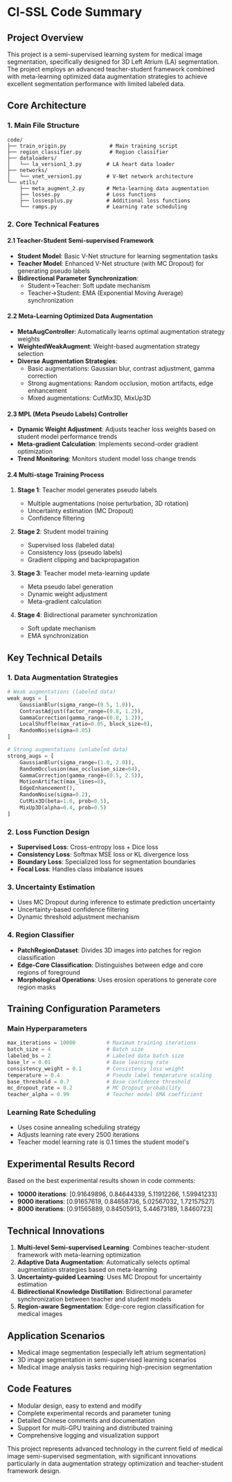 # Cl-SSL Code Summary

## Project Overview
This project is a semi-supervised learning system for medical image segmentation, specifically designed for 3D Left Atrium (LA) segmentation. The project employs an advanced teacher-student framework combined with meta-learning optimized data augmentation strategies to achieve excellent segmentation performance with limited labeled data.

## Core Architecture

### 1. Main File Structure
```
code/
├── train_origin.py              # Main training script
├── region_classifier.py         # Region classifier
├── dataloaders/
│   └── la_version1_3.py        # LA heart data loader
├── networks/
│   └── vnet_version1.py        # V-Net network architecture
└── utils/
    ├── meta_augment_2.py       # Meta-learning data augmentation
    ├── losses.py               # Loss functions
    ├── lossesplus.py           # Additional loss functions
    └── ramps.py                # Learning rate scheduling
```

### 2. Core Technical Features

#### 2.1 Teacher-Student Semi-supervised Framework
- **Student Model**: Basic V-Net structure for learning segmentation tasks
- **Teacher Model**: Enhanced V-Net structure (with MC Dropout) for generating pseudo labels
- **Bidirectional Parameter Synchronization**: 
  - Student→Teacher: Soft update mechanism
  - Teacher→Student: EMA (Exponential Moving Average) synchronization

#### 2.2 Meta-Learning Optimized Data Augmentation
- **MetaAugController**: Automatically learns optimal augmentation strategy weights
- **WeightedWeakAugment**: Weight-based augmentation strategy selection
- **Diverse Augmentation Strategies**:
  - Basic augmentations: Gaussian blur, contrast adjustment, gamma correction
  - Strong augmentations: Random occlusion, motion artifacts, edge enhancement
  - Mixed augmentations: CutMix3D, MixUp3D

#### 2.3 MPL (Meta Pseudo Labels) Controller
- **Dynamic Weight Adjustment**: Adjusts teacher loss weights based on student model performance trends
- **Meta-gradient Calculation**: Implements second-order gradient optimization
- **Trend Monitoring**: Monitors student model loss change trends

#### 2.4 Multi-stage Training Process
1. **Stage 1**: Teacher model generates pseudo labels
   - Multiple augmentations (noise perturbation, 3D rotation)
   - Uncertainty estimation (MC Dropout)
   - Confidence filtering

2. **Stage 2**: Student model training
   - Supervised loss (labeled data)
   - Consistency loss (pseudo labels)
   - Gradient clipping and backpropagation

3. **Stage 3**: Teacher model meta-learning update
   - Meta pseudo label generation
   - Dynamic weight adjustment
   - Meta-gradient calculation

4. **Stage 4**: Bidirectional parameter synchronization
   - Soft update mechanism
   - EMA synchronization

## Key Technical Details

### 1. Data Augmentation Strategies
```python
# Weak augmentations (labeled data)
weak_augs = [
    GaussianBlur(sigma_range=(0.5, 1.0)),
    ContrastAdjust(factor_range=(0.8, 1.2)),
    GammaCorrection(gamma_range=(0.8, 1.2)),
    LocalShuffle(max_ratio=0.05, block_size=8),
    RandomNoise(sigma=0.05)
]

# Strong augmentations (unlabeled data)
strong_augs = [
    GaussianBlur(sigma_range=(1.0, 2.0)),
    RandomOcclusion(max_occlusion_size=64),
    GammaCorrection(gamma_range=(0.5, 2.5)),
    MotionArtifact(max_lines=8),
    EdgeEnhancement(),
    RandomNoise(sigma=0.2),
    CutMix3D(beta=1.0, prob=0.5),
    MixUp3D(alpha=0.4, prob=0.5)
]
```

### 2. Loss Function Design
- **Supervised Loss**: Cross-entropy loss + Dice loss
- **Consistency Loss**: Softmax MSE loss or KL divergence loss
- **Boundary Loss**: Specialized loss for segmentation boundaries
- **Focal Loss**: Handles class imbalance issues

### 3. Uncertainty Estimation
- Uses MC Dropout during inference to estimate prediction uncertainty
- Uncertainty-based confidence filtering
- Dynamic threshold adjustment mechanism

### 4. Region Classifier
- **PatchRegionDataset**: Divides 3D images into patches for region classification
- **Edge-Core Classification**: Distinguishes between edge and core regions of foreground
- **Morphological Operations**: Uses erosion operations to generate core region masks

## Training Configuration Parameters

### Main Hyperparameters
```python
max_iterations = 10000          # Maximum training iterations
batch_size = 4                  # Batch size
labeled_bs = 2                  # Labeled data batch size
base_lr = 0.01                  # Base learning rate
consistency_weight = 0.1        # Consistency loss weight
temperature = 0.4               # Pseudo label temperature scaling
base_threshold = 0.7            # Base confidence threshold
mc_dropout_rate = 0.2           # MC Dropout probability
teacher_alpha = 0.99            # Teacher model EMA coefficient
```

### Learning Rate Scheduling
- Uses cosine annealing scheduling strategy
- Adjusts learning rate every 2500 iterations
- Teacher model learning rate is 0.1 times the student model's

## Experimental Results Record

Based on the best experimental results shown in code comments:
- **10000 iterations**: [0.91649896, 0.84644339, 5.11912266, 1.59941233]
- **9000 iterations**: [0.91657619, 0.84658736, 5.02567032, 1.72157527]
- **8000 iterations**: [0.91565889, 0.84505913, 5.44673189, 1.8460723]

## Technical Innovations

1. **Multi-level Semi-supervised Learning**: Combines teacher-student framework with meta-learning optimization
2. **Adaptive Data Augmentation**: Automatically selects optimal augmentation strategies based on meta-learning
3. **Uncertainty-guided Learning**: Uses MC Dropout for uncertainty estimation
4. **Bidirectional Knowledge Distillation**: Bidirectional parameter synchronization between teacher and student models
5. **Region-aware Segmentation**: Edge-core region classification for medical images

## Application Scenarios
- Medical image segmentation (especially left atrium segmentation)
- 3D image segmentation in semi-supervised learning scenarios
- Medical image analysis tasks requiring high-precision segmentation

## Code Features
- Modular design, easy to extend and modify
- Complete experimental records and parameter tuning
- Detailed Chinese comments and documentation
- Support for multi-GPU training and distributed training
- Comprehensive logging and visualization support

This project represents advanced technology in the current field of medical image semi-supervised segmentation, with significant innovations particularly in data augmentation strategy optimization and teacher-student framework design.